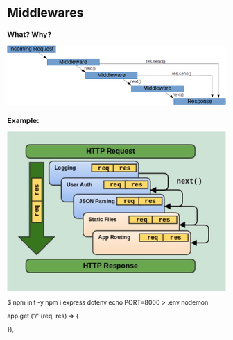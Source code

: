 # Middlewares

### What? Why?

![](./middlewares1.png)

### Example:

![](./middlewares2.jpeg)

$ npm init -y
 npm i express dotenv
 echo PORT=8000 > .env
 nodemon


 app.get ('/' (req, res) => {



 }), 